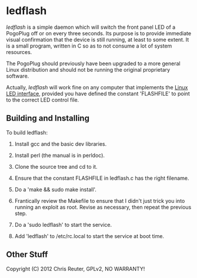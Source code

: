 ledflash
========

*ledflash* is a simple daemon which will switch the front panel LED of
a PogoPlug off or on every three seconds.  Its purpose is to provide
immediate visual confirmation that the device is still running, at
least to some extent.  It is a small program, written in C so as to
not consume a lot of system resources.

The PogoPlug should previously have been upgraded to a more general
Linux distribution and should not be running the original proprietary
software.

Actually, *ledflash* will work fine on any computer that implements
the [Linux LED interface](http://www.kernel.org/doc/Documentation/leds/leds-class.txt),
provided you have defined the constant 'FLASHFILE' to point to the
correct LED control file.

Building and Installing
-----------------------

To build ledflash:

   1. Install gcc and the basic dev libraries.

   2. Install perl (the manual is in perldoc).

   3. Clone the source tree and cd to it.

   4. Ensure that the constant FLASHFILE in ledflash.c has the right
      filename.

   5. Do a 'make && sudo make install'.

   6. Frantically review the Makefile to ensure that I didn't just
      trick you into running an exploit as root.  Revise as necessary, then
      repeat the previous step.

   7. Do a 'sudo ledflash' to start the service.

   8. Add 'ledflash' to /etc/rc.local to start the service at boot
      time.


Other Stuff
-----------

Copyright (C) 2012 Chris Reuter, GPLv2, NO WARRANTY!


